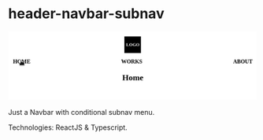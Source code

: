 # header-navbar-subnav

![](navbar-demonstration.gif)

Just a Navbar with conditional subnav menu.

Technologies:
ReactJS & Typescript.